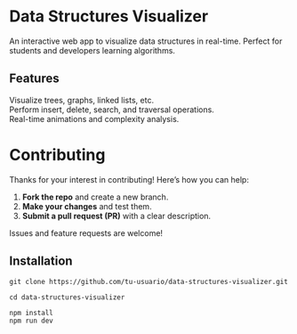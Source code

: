 # Data Structures Visualizer   

An interactive web app to visualize data structures in real-time. Perfect for students and developers learning algorithms.  

## Features  
Visualize trees, graphs, linked lists, etc.  
Perform insert, delete, search, and traversal operations.  
Real-time animations and complexity analysis.  

# Contributing  

Thanks for your interest in contributing! Here’s how you can help:  

1. **Fork the repo** and create a new branch.  
2. **Make your changes** and test them.  
3. **Submit a pull request (PR)** with a clear description.  

Issues and feature requests are welcome! 

## Installation  
```
git clone https://github.com/tu-usuario/data-structures-visualizer.git
```
```
cd data-structures-visualizer
```
```
npm install
npm run dev
```
